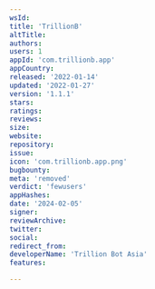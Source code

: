 ```yaml
---
wsId: 
title: 'TrillionB'
altTitle: 
authors: 
users: 1
appId: 'com.trillionb.app'
appCountry: 
released: '2022-01-14'
updated: '2022-01-27'
version: '1.1.1'
stars: 
ratings: 
reviews: 
size: 
website: 
repository: 
issue: 
icon: 'com.trillionb.app.png'
bugbounty: 
meta: 'removed'
verdict: 'fewusers'
appHashes: 
date: '2024-02-05'
signer: 
reviewArchive: 
twitter: 
social: 
redirect_from: 
developerName: 'Trillion Bot Asia'
features: 

---
```


